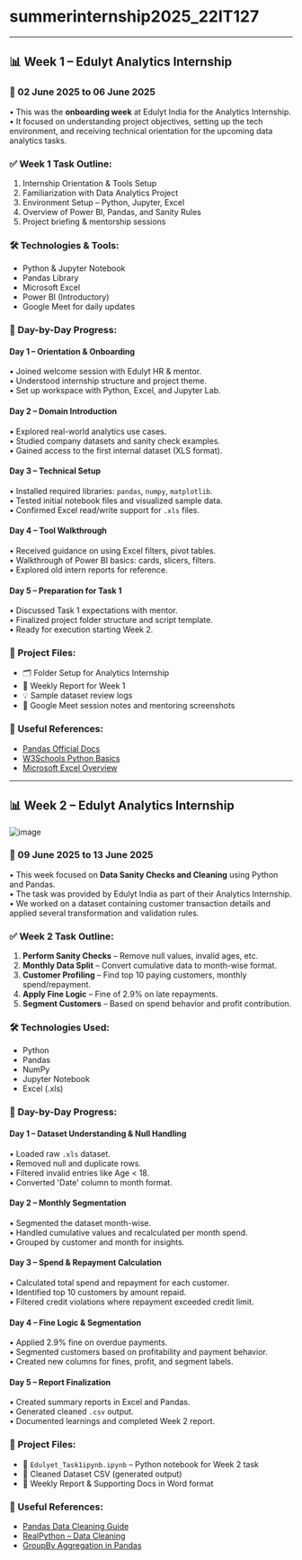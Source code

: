 # summerinternship2025_22IT127
---

## 📊 Week 1 – Edulyt Analytics Internship
### 📅 02 June 2025 to 06 June 2025

• This was the **onboarding week** at Edulyt India for the Analytics Internship.  
• It focused on understanding project objectives, setting up the tech environment, and receiving technical orientation for the upcoming data analytics tasks.

### ✅ Week 1 Task Outline:

1. Internship Orientation & Tools Setup  
2. Familiarization with Data Analytics Project  
3. Environment Setup – Python, Jupyter, Excel  
4. Overview of Power BI, Pandas, and Sanity Rules  
5. Project briefing & mentorship sessions

### 🛠️ Technologies & Tools:

- Python & Jupyter Notebook  
- Pandas Library  
- Microsoft Excel  
- Power BI (Introductory)  
- Google Meet for daily updates

### 📝 Day-by-Day Progress:

#### Day 1 – Orientation & Onboarding  
• Joined welcome session with Edulyt HR & mentor.  
• Understood internship structure and project theme.  
• Set up workspace with Python, Excel, and Jupyter Lab.

#### Day 2 – Domain Introduction  
• Explored real-world analytics use cases.  
• Studied company datasets and sanity check examples.  
• Gained access to the first internal dataset (XLS format).

#### Day 3 – Technical Setup  
• Installed required libraries: `pandas`, `numpy`, `matplotlib`.  
• Tested initial notebook files and visualized sample data.  
• Confirmed Excel read/write support for `.xls` files.

#### Day 4 – Tool Walkthrough  
• Received guidance on using Excel filters, pivot tables.  
• Walkthrough of Power BI basics: cards, slicers, filters.  
• Explored old intern reports for reference.

#### Day 5 – Preparation for Task 1  
• Discussed Task 1 expectations with mentor.  
• Finalized project folder structure and script template.  
• Ready for execution starting Week 2.

### 📂 Project Files:
- 🗂️ Folder Setup for Analytics Internship  
- 📝 Weekly Report for Week 1  
- 💡 Sample dataset review logs  
- 🔗 Google Meet session notes and mentoring screenshots

### 🔗 Useful References:
- [Pandas Official Docs](https://pandas.pydata.org/docs/)  
- [W3Schools Python Basics](https://www.w3schools.com/python/)  
- [Microsoft Excel Overview](https://support.microsoft.com/en-us/excel)

---

## 📊 Week 2 – Edulyt Analytics Internship
![image](https://github.com/user-attachments/assets/574d2e26-50e5-4884-96f3-456a85393966)


### 📅 09 June 2025 to 13 June 2025

• This week focused on **Data Sanity Checks and Cleaning** using Python and Pandas.  
• The task was provided by Edulyt India as part of their Analytics Internship.  
• We worked on a dataset containing customer transaction details and applied several transformation and validation rules.

### ✅ Week 2 Task Outline:

1. **Perform Sanity Checks** – Remove null values, invalid ages, etc.  
2. **Monthly Data Split** – Convert cumulative data to month-wise format.  
3. **Customer Profiling** – Find top 10 paying customers, monthly spend/repayment.  
4. **Apply Fine Logic** – Fine of 2.9% on late repayments.  
5. **Segment Customers** – Based on spend behavior and profit contribution.  

### 🛠️ Technologies Used:
- Python  
- Pandas  
- NumPy  
- Jupyter Notebook  
- Excel (.xls)

### 📝 Day-by-Day Progress:

#### Day 1 – Dataset Understanding & Null Handling
• Loaded raw `.xls` dataset.  
• Removed null and duplicate rows.  
• Filtered invalid entries like Age < 18.  
• Converted 'Date' column to month format.

#### Day 2 – Monthly Segmentation
• Segmented the dataset month-wise.  
• Handled cumulative values and recalculated per month spend.  
• Grouped by customer and month for insights.

#### Day 3 – Spend & Repayment Calculation
• Calculated total spend and repayment for each customer.  
• Identified top 10 customers by amount repaid.  
• Filtered credit violations where repayment exceeded credit limit.

#### Day 4 – Fine Logic & Segmentation
• Applied 2.9% fine on overdue payments.  
• Segmented customers based on profitability and payment behavior.  
• Created new columns for fines, profit, and segment labels.

#### Day 5 – Report Finalization
• Created summary reports in Excel and Pandas.  
• Generated cleaned `.csv` output.  
• Documented learnings and completed Week 2 report.

### 📂 Project Files:
- 📘 `Edulyet_Task1ipynb.ipynb` – Python notebook for Week 2 task  
- 📄 Cleaned Dataset CSV (generated output)  
- 📝 Weekly Report & Supporting Docs in Word format

### 🔗 Useful References:
- [Pandas Data Cleaning Guide](https://pandas.pydata.org/docs/user_guide/missing_data.html)  
- [RealPython – Data Cleaning](https://realpython.com/python-data-cleaning-numpy-pandas/)  
- [GroupBy Aggregation in Pandas](https://pandas.pydata.org/docs/user_guide/groupby.html)
